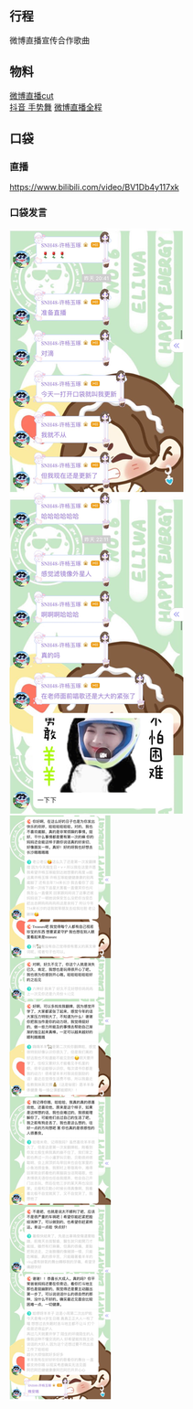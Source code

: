 ## 行程
微博直播宣传合作歌曲<br>

## 物料
[微博直播cut](https://weibo.com/6876461998/KwwdsfO7v)<br>
[抖音 手势舞](https://www.douyin.com/video/7003601744374582567)
[微博直播全程](https://www.bilibili.com/video/BV1vf4y1A7D4)
## 口袋
### 直播
https://www.bilibili.com/video/BV1Db4y117xk
### 口袋发言
![口袋发言](./pocket48/imgs/messages1.jpeg)<br>
![口袋发言](./pocket48/imgs/messages2.jpeg)<br>